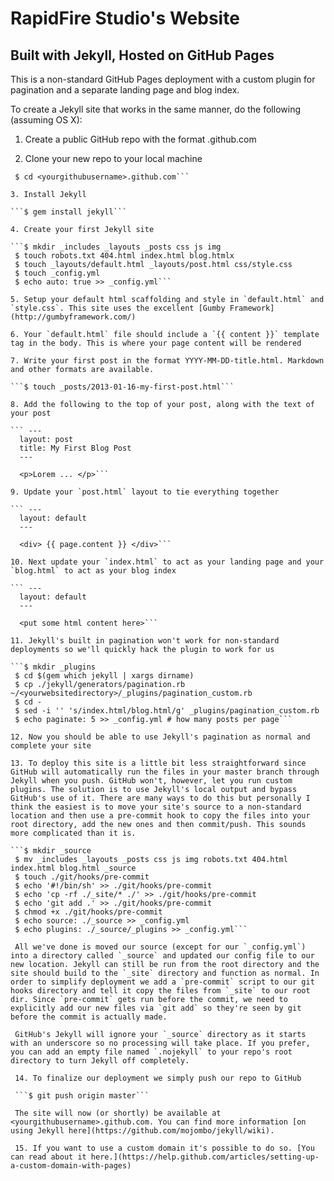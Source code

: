 # RapidFire Studio's Website

## Built with Jekyll, Hosted on GitHub Pages

This is a non-standard GitHub Pages deployment with a custom plugin for pagination and a separate landing page and blog index.

To create a Jekyll site that works in the same manner, do the following (assuming OS X):

1. Create a public GitHub repo with the format <yourgithubusername>.github.com

2. Clone your new repo to your local machine

```$ git clone git@github.com:<yourgithubusername>/<yourgithubusername>.github.com.git
 $ cd <yourgithubusername>.github.com```

3. Install Jekyll 

```$ gem install jekyll```

4. Create your first Jekyll site

```$ mkdir _includes _layouts _posts css js img
 $ touch robots.txt 404.html index.html blog.htmlx
 $ touch _layouts/default.html _layouts/post.html css/style.css
 $ touch _config.yml
 $ echo auto: true >> _config.yml```

5. Setup your default html scaffolding and style in `default.html` and `style.css`. This site uses the excellent [Gumby Framework](http://gumbyframework.com/)

6. Your `default.html` file should include a `{{ content }}` template tag in the body. This is where your page content will be rendered

7. Write your first post in the format YYYY-MM-DD-title.html. Markdown and other formats are available.

```$ touch _posts/2013-01-16-my-first-post.html```

8. Add the following to the top of your post, along with the text of your post

``` ---
  layout: post
  title: My First Blog Post
  ---

  <p>Lorem ... </p>```

9. Update your `post.html` layout to tie everything together

``` ---
  layout: default
  ---

  <div> {{ page.content }} </div>```

10. Next update your `index.html` to act as your landing page and your `blog.html` to act as your blog index

``` ---
  layout: default
  ---

  <put some html content here>```

11. Jekyll's built in pagination won't work for non-standard deployments so we'll quickly hack the plugin to work for us

```$ mkdir _plugins
 $ cd $(gem which jekyll | xargs dirname)
 $ cp ./jekyll/generators/pagination.rb ~/<yourwebsitedirectory>/_plugins/pagination_custom.rb
 $ cd -
 $ sed -i '' 's/index.html/blog.html/g' _plugins/pagination_custom.rb
 $ echo paginate: 5 >> _config.yml # how many posts per page```

12. Now you should be able to use Jekyll's pagination as normal and complete your site

13. To deploy this site is a little bit less straightforward since GitHub will automatically run the files in your master branch through Jekyll when you push. GitHub won't, however, let you run custom plugins. The solution is to use Jekyll's local output and bypass GitHub's use of it. There are many ways to do this but personally I think the easiest is to move your site's source to a non-standard location and then use a pre-commit hook to copy the files into your root directory, add the new ones and then commit/push. This sounds more complicated than it is.

```$ mkdir _source
 $ mv _includes _layouts _posts css js img robots.txt 404.html index.html blog.html _source
 $ touch ./git/hooks/pre-commit
 $ echo '#!/bin/sh' >> ./git/hooks/pre-commit
 $ echo 'cp -rf ./_site/* ./' >> ./git/hooks/pre-commit
 $ echo 'git add .' >> ./git/hooks/pre-commit
 $ chmod +x ./git/hooks/pre-commit
 $ echo source: ./_source >> _config.yml
 $ echo plugins: ./_source/_plugins >> _config.yml```

 All we've done is moved our source (except for our `_config.yml`) into a directory called `_source` and updated our config file to our new location. Jekyll can still be run from the root directory and the site should build to the `_site` directory and function as normal. In order to simplify deployment we add a `pre-commit` script to our git hooks directory and tell it copy the files from `_site` to our root dir. Since `pre-commit` gets run before the commit, we need to explicitly add our new files via `git add` so they're seen by git before the commit is actually made.

 GitHub's Jekyll will ignore your `_source` directory as it starts with an underscore so no processing will take place. If you prefer, you can add an empty file named `.nojekyll` to your repo's root directory to turn Jekyll off completely.  

 14. To finalize our deployment we simply push our repo to GitHub

 ```$ git push origin master```

 The site will now (or shortly) be available at <yourgithubusername>.github.com. You can find more information [on using Jekyll here](https://github.com/mojombo/jekyll/wiki). 

 15. If you want to use a custom domain it's possible to do so. [You can read about it here.](https://help.github.com/articles/setting-up-a-custom-domain-with-pages)

